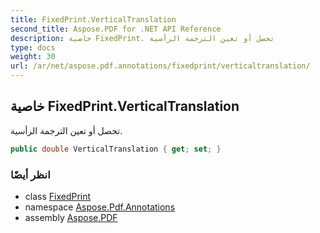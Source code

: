 ```yaml
---
title: FixedPrint.VerticalTranslation
second_title: Aspose.PDF for .NET API Reference
description: خاصية FixedPrint. تحصل أو تعين الترجمة الرأسية
type: docs
weight: 30
url: /ar/net/aspose.pdf.annotations/fixedprint/verticaltranslation/
---
```

## خاصية FixedPrint.VerticalTranslation

تحصل أو تعين الترجمة الرأسية.

```csharp
public double VerticalTranslation { get; set; }
```

### انظر أيضًا

* class [FixedPrint](../)
* namespace [Aspose.Pdf.Annotations](../../../aspose.pdf.annotations/)
* assembly [Aspose.PDF](../../../)